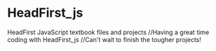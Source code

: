 # HeadFirst_js
HeadFirst JavaScript textbook files and projects
//Having a great time coding with HeadFirst_js
//Can't wait to finish the tougher projects!

